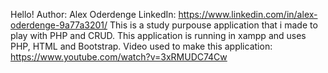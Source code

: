 Hello!
Author: Alex Oderdenge
LinkedIn: https://www.linkedin.com/in/alex-oderdenge-9a77a3201/
This is a study purpouse application that i made to play with PHP and CRUD. This application is running in xampp and uses PHP, HTML and Bootstrap.
Video used to make this application: https://www.youtube.com/watch?v=3xRMUDC74Cw
